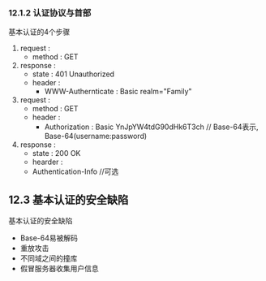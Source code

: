 ### 12.1.2 认证协议与首部

基本认证的4个步骤
1. request :
    * method : GET
2. response : 
    * state : 401 Unauthorized
    * header :
        * WWW-Authernticate : Basic realm="Family"
3. request :
    * method : GET
    * header :
        * Authorization : Basic YnJpYW4tdG90dHk6T3ch 
            // Base-64表示, Base-64(username:password)
4. response :
    * state : 200 OK
    * hearder :
    * Authentication-Info //可选

## 12.3 基本认证的安全缺陷

基本认证的安全缺陷
* Base-64易被解码
* 重放攻击
* 不同域之间的撞库
* 假冒服务器收集用户信息
